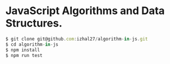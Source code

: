 # JavaScript Algorithms and Data Structures.

```js
$ git clone git@github.com:izhal27/algorithm-in-js.git
$ cd algorithm-in-js
$ npm install
$ npm run test
```
